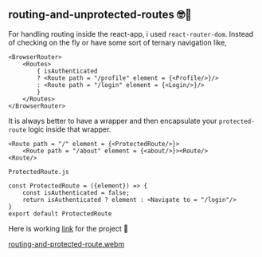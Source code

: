 ## routing-and-unprotected-routes 🤓🤘
For handling routing inside the react-app, i used `react-router-dom`. 
Instead of checking on the fly or have some sort of ternary navigation like, 
```
<BrowserRouter>
	<Routes>
		{ isAuthenticated 
		? <Route path = "/profile" element = {<Profile/>}/> 
		: <Route path = "/login" element = {<Login/>}/>
		}
	</Routes>
</BrowserRouter>
```
It is always better to have a wrapper and then encapsulate your `protected-route` logic inside that wrapper.
```
<Route path = "/" element = {<ProtectedRoute/>}> 
	<Route path = "/about" element = {<about/>}><Route/> 
<Route/>
``` 
```
ProtectedRoute.js

const ProtectedRoute = ({element}) => { 
	const isAuthenticated = false; 
	return isAuthenticated ? element : <Navigate to = "/login"/> 
} 
export default ProtectedRoute
```
Here is working [link](https://66cb01b4f02c1be78016b878--willowy-griffin-2184b3.netlify.app/) for the project 🥸

[routing-and-protected-route.webm](https://github.com/user-attachments/assets/9952d75b-4911-48ad-96fa-6affde913c30)
